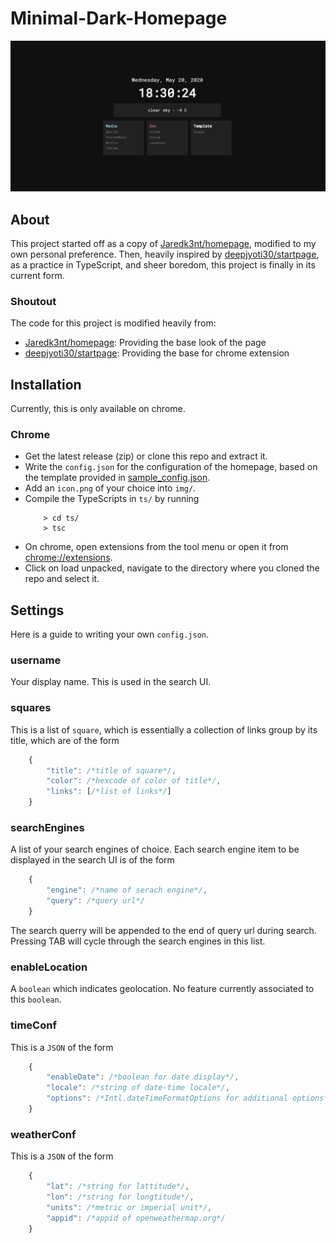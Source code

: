 # Minimal-Dark-Homepage

![preview](.github/captured.gif)

## About
This project started off as a copy of [Jaredk3nt/homepage](https://github.com/Jaredk3nt/homepage), modified to my own personal preference. Then, heavily inspired by [deepjyoti30/startpage](https://github.com/deepjyoti30/startpage/), as a practice in TypeScript, and sheer boredom, this project is finally in its current form.

### Shoutout
The code for this project is modified heavily from:
- [Jaredk3nt/homepage](https://github.com/Jaredk3nt/homepage): Providing the base look of the page
- [deepjyoti30/startpage](https://github.com/deepjyoti30/startpage/): Providing the base for chrome extension

## Installation
Currently, this is only available on chrome.

### Chrome
- Get the latest release (zip) or clone this repo and extract it.
- Write the ```config.json``` for the configuration of the homepage, based on the template provided in  [sample_config.json](https://github.com/njhlai/homepage/blob/master/sample_config.json).
- Add an ```icon.png``` of your choice into ```img/```.
- Compile the TypeScripts in ```ts/``` by running
    ```shell-script
        > cd ts/
        > tsc
    ```
- On chrome, open extensions from the tool menu or open it from [chrome://extensions](chrome://extensions).
- Click on load unpacked, navigate to the directory where you cloned the repo and select it.

## Settings
Here is a guide to writing your own ```config.json```.

### username
Your display name. This is used in the search UI.

### squares
This is a list of ```square```, which is essentially a collection of links group by its title, which are of the form
```javascript
	{ 
		"title": /*title of square*/, 
		"color": /*hexcode of color of title*/, 
		"links": [/*list of links*/]
	}
```

### searchEngines
A list of your search engines of choice. Each search engine item to be displayed in the search UI is of the form
```javascript
	{ 
		"engine": /*name of serach engine*/, 
		"query": /*query url*/
	}
```
The search querry will be appended to the end of query url during search. Pressing TAB will cycle through the search engines in this list.

### enableLocation
A ```boolean``` which indicates geolocation. No feature currently associated to this ```boolean```.

### timeConf
This is a ```JSON``` of the form
```javascript
	{ 
		"enableDate": /*boolean for date display*/, 
		"locale": /*string of date-time locale*/, 
		"options": /*Intl.dateTimeFormatOptions for additional options*/
	}
```

### weatherConf
This is a ```JSON``` of the form
```javascript
	{ 
		"lat": /*string for lattitude*/,
		"lon": /*string for longtitude*/,
		"units": /*metric or imperial unit*/,
		"appid": /*appid of openweathermap.org*/
	}
```
